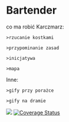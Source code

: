 # Bartender
co ma robić Karczmarz:

    >rzucanie kostkami
 
    >przypominanie zasad
 
    >inicjatywa
 
    >mapa
    
    
   Inne:


    >gify przy porażce

    >gify na dramie
    
    
    
   <a href="https://github.com/ScarletOne/Bartender"><img src="https://travis-ci.org/ScarletOne/Bartender.svg?branch=master" /></a>
   <a href='https://coveralls.io/github/ScarletOne/Bartender'><img src='https://coveralls.io/repos/github/ScarletOne/Bartender/badge.svg' alt='Coverage Status' /></a>
